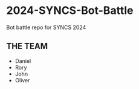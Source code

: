 # 2024-SYNCS-Bot-Battle

Bot battle repo for SYNCS 2024

## THE TEAM

- Daniel
- Rory
- John
- Oliver
